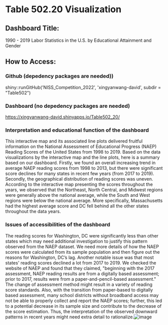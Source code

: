 # Table 502.20 Visualization

## Dashboard Title: 

1990 - 2019 Labor Statistics in the U.S. by Educational Attainment and Gender


## How to Access:
### Github (depedency packages are needed))
shiny::runGitHub('NISS_Competition_2022', 'xingyanwang-david', subdir = "Table502")

### Dashboard (no depedency packages are needed)
https://xingyanwang-david.shinyapps.io/Table502_20/


### Interpretation and educational function of the dashboard

This interactive map and its associated line plots delivered fruitful information on the National Assessment of Educational Progress (NAEP) Reading Scores of the United States from 1998 to 2019. Based on the data visualizations by the interactive map and the line plots, here is a summary based on our dashboard. Firstly, we found an overall increasing trend in average NAEP reading scores from 1998 to 2013, but there were significant score declines for many states in recent few years (from 2017 to 2019). Secondly, the geographical distribution of reading scores was uneven. According to the interactive map presenting the scores throughout the years, we observed that the Northeast, North Central, and Midwest regions were generally above the national average, while the South and West regions were below the national average. More specifically, Massachusetts had the highest average score and DC fell behind all the other states throughout the data years.

### Issues of accessibilities of the dashboard

The reading scores for Washington, DC were significantly less than other states which may need additional investigation to justify this pattern observed from the NAEP dataset. We need more details of how the NAEP scores were calculated from its sample population and then figure out the reasons for Washington, DC’s lag. Another notable issue was that most states' reading scores declined a lot from 2017 to 2019. We checked the website of NAEP and found that they claimed, "beginning with the 2017 assessment, NAEP reading results are from a digitally based assessment; prior to 2017, results were from a paper-and-pencil-based assessment." The change of assessment method might result in a variety of reading score standards. Also, with the transition from paper-based to digitally based assessment, many school districts without broadband access may not be able to properly collect and report the NAEP scores; further, this led to a potential decrease in its sample size and contribute to the decrease of the score estimation. Thus, the interpretation of the observed downward patterns in recent years might need extra detail to rationalize.![image](https://user-images.githubusercontent.com/60822057/163736589-18b98719-5b43-44a1-8bf4-ee908e1eb1c1.png)
